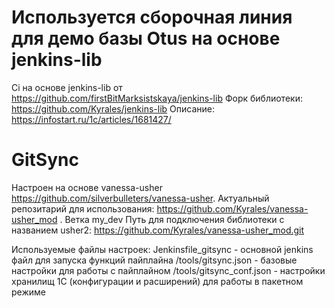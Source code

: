# Используется сборочная линия для демо базы Otus на основе jenkins-lib
Ci на основе jenkins-lib от https://github.com/firstBitMarksistskaya/jenkins-lib 
Форк библиотеки: https://github.com/Kyrales/jenkins-lib
Описание: https://infostart.ru/1c/articles/1681427/

# GitSync
Настроен на основе vanessa-usher https://github.com/silverbulleters/vanessa-usher.
Актуальный репозитарий для использования: https://github.com/Kyrales/vanessa-usher_mod . Ветка my_dev
Путь для подключения библиотеки с названием usher2: 
https://github.com/Kyrales/vanessa-usher_mod.git

Используемые файлы настроек:
Jenkinsfile_gitsync - основной jenkins файл для запуска функций пайплайна
/tools/gitsync.json - базовые настройки для работы с пайплайном
/tools/gitsync_conf.json - настройки хранилищ 1С (конфигурации и расширений) для работы в пакетном режиме 